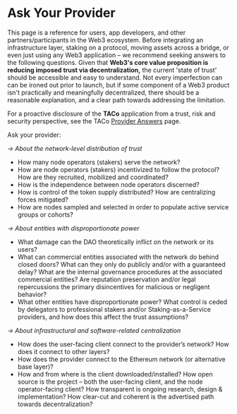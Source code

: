 # Ask Your Provider

This page is a reference for users, app developers, and other partners/participants in the Web3 ecosystem. Before integrating an infrastructure layer, staking on a protocol, moving assets across a bridge, or even just using any Web3 application – we recommend seeking answers to the following questions. Given that **Web3's core value proposition is reducing imposed trust via decentralization,** the current 'state of trust' should be accessible and easy to understand. Not every imperfection can can be ironed out prior to launch, but if some component of a Web3 product isn't practically and meaningfully decentralized, there should be a reasonable explanation, and a clear path towards addressing the limitation.

For a proactive disclosure of the **TACo** application from a trust, risk and security perspective, see the TACo [Provider Answers](https://app.gitbook.com/s/Vla4O9odYIvnChf0z1Kk/trust-assumptions/mainnet-trust-disclosure-provider-answers) page.

Ask your provider:&#x20;

_-> About the network-level distribution of trust_

* How many node operators (stakers) serve the network?
* How are node operators (stakers) incentivized to follow the protocol? How are they recruited, mobilized and coordinated?
* How is the independence between node operators discerned?
* How is control of the token supply distributed? How are centralizing forces mitigated? &#x20;
* How are nodes sampled and selected in order to populate active service groups or cohorts?&#x20;

_-> About entities with disproportionate power_

* What damage can the DAO theoretically inflict on the network or its users?&#x20;
* What can commercial entities associated with the network do behind closed doors? What can they only do publicly and/or with a guaranteed delay? What are the internal governance procedures at the associated commercial entities? Are reputation preservation and/or legal repercussions the primary disincentives for malicious or negligent behavior?&#x20;
* What other entities have disproportionate power? What control is ceded by delegators to professional stakers and/or Staking-as-a-Service providers, and how does this affect the trust assumptions?&#x20;

_-> About infrastructural and software-related centralization_

* How does the user-facing client connect to the provider’s network? How does it connect to other layers?
* How does the provider connect to the Ethereum network (or alternative base layer)?&#x20;
* How and from where is the client downloaded/installed? How open source is the project – both the user-facing client, and the node operator-facing client? How transparent is ongoing research, design & implementation? How clear-cut and coherent is the advertised path towards decentralization? &#x20;
